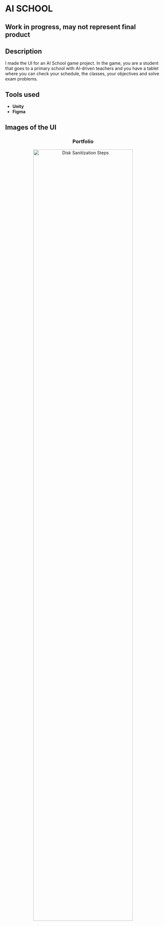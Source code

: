 <h1>AI SCHOOL</h1>
<h2>Work in progress, may not represent final product</h2>

<h2>Description</h2>
I made the UI for an AI School game project. In the game, you are a student that goes to a primary school with AI-driven teachers and you have a tablet where you can check your schedule, the classes, your objectives and solve exam problems.
<br />


<h2>Tools used</h2>

- <b>Unity</b> 
- <b>Figma</b>

<h2>Images of the UI</h2>

<h3><p align="center">Portfolio</p></h3>
<p align="center"><img src="https://i.imgur.com/2SxTPjK.png" height="80%" width="80%" alt="Disk Sanitization Steps"/> </p>
<br />
<br />

<!--

 ```diff
- text in red
+ text in green
! text in orange
# text in gray
@@ text in purple (and bold)@@
```
--!>
